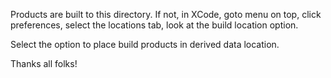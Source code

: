 Products are built to this directory. If not, in XCode, goto menu on top, click preferences, select the locations tab, look at the build location option.

Select the option to place build products in derived data location.

Thanks all folks!
